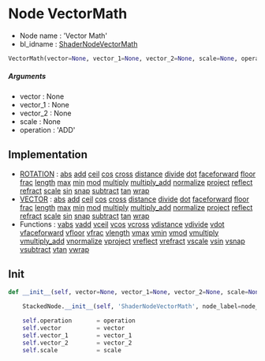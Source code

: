 # Node VectorMath

- Node name : 'Vector Math'
- bl_idname : [ShaderNodeVectorMath](https://docs.blender.org/api/current/bpy.types.ShaderNodeVectorMath.html)


``` python
VectorMath(vector=None, vector_1=None, vector_2=None, scale=None, operation='ADD', node_label=None, node_color=None)
```
##### Arguments

- vector : None
- vector_1 : None
- vector_2 : None
- scale : None
- operation : 'ADD'

## Implementation

- [ROTATION](/docs/Shader/ROTATION.md) : [abs](/docs/Shader/socket_ROTATION.md#abs) [add](/docs/Shader/socket_ROTATION.md#add) [ceil](/docs/Shader/socket_ROTATION.md#ceil) [cos](/docs/Shader/socket_ROTATION.md#cos) [cross](/docs/Shader/socket_ROTATION.md#cross) [distance](/docs/Shader/socket_ROTATION.md#distance) [divide](/docs/Shader/socket_ROTATION.md#divide) [dot](/docs/Shader/socket_ROTATION.md#dot) [faceforward](/docs/Shader/socket_ROTATION.md#faceforward) [floor](/docs/Shader/socket_ROTATION.md#floor) [frac](/docs/Shader/socket_ROTATION.md#frac) [length](/docs/Shader/socket_ROTATION.md#length) [max](/docs/Shader/socket_ROTATION.md#max) [min](/docs/Shader/socket_ROTATION.md#min) [mod](/docs/Shader/socket_ROTATION.md#mod) [multiply](/docs/Shader/socket_ROTATION.md#multiply) [multiply_add](/docs/Shader/socket_ROTATION.md#multiply_add) [normalize](/docs/Shader/socket_ROTATION.md#normalize) [project](/docs/Shader/socket_ROTATION.md#project) [reflect](/docs/Shader/socket_ROTATION.md#reflect) [refract](/docs/Shader/socket_ROTATION.md#refract) [scale](/docs/Shader/socket_ROTATION.md#scale) [sin](/docs/Shader/socket_ROTATION.md#sin) [snap](/docs/Shader/socket_ROTATION.md#snap) [subtract](/docs/Shader/socket_ROTATION.md#subtract) [tan](/docs/Shader/socket_ROTATION.md#tan) [wrap](/docs/Shader/socket_ROTATION.md#wrap)
- [VECTOR](/docs/Shader/VECTOR.md) : [abs](/docs/Shader/socket_VECTOR.md#abs) [add](/docs/Shader/socket_VECTOR.md#add) [ceil](/docs/Shader/socket_VECTOR.md#ceil) [cos](/docs/Shader/socket_VECTOR.md#cos) [cross](/docs/Shader/socket_VECTOR.md#cross) [distance](/docs/Shader/socket_VECTOR.md#distance) [divide](/docs/Shader/socket_VECTOR.md#divide) [dot](/docs/Shader/socket_VECTOR.md#dot) [faceforward](/docs/Shader/socket_VECTOR.md#faceforward) [floor](/docs/Shader/socket_VECTOR.md#floor) [frac](/docs/Shader/socket_VECTOR.md#frac) [length](/docs/Shader/socket_VECTOR.md#length) [max](/docs/Shader/socket_VECTOR.md#max) [min](/docs/Shader/socket_VECTOR.md#min) [mod](/docs/Shader/socket_VECTOR.md#mod) [multiply](/docs/Shader/socket_VECTOR.md#multiply) [multiply_add](/docs/Shader/socket_VECTOR.md#multiply_add) [normalize](/docs/Shader/socket_VECTOR.md#normalize) [project](/docs/Shader/socket_VECTOR.md#project) [reflect](/docs/Shader/socket_VECTOR.md#reflect) [refract](/docs/Shader/socket_VECTOR.md#refract) [scale](/docs/Shader/socket_VECTOR.md#scale) [sin](/docs/Shader/socket_VECTOR.md#sin) [snap](/docs/Shader/socket_VECTOR.md#snap) [subtract](/docs/Shader/socket_VECTOR.md#subtract) [tan](/docs/Shader/socket_VECTOR.md#tan) [wrap](/docs/Shader/socket_VECTOR.md#wrap)
- Functions : [vabs](/docs/Shader/ShaderTree.md#vabs) [vadd](/docs/Shader/ShaderTree.md#vadd) [vceil](/docs/Shader/ShaderTree.md#vceil) [vcos](/docs/Shader/ShaderTree.md#vcos) [vcross](/docs/Shader/ShaderTree.md#vcross) [vdistance](/docs/Shader/ShaderTree.md#vdistance) [vdivide](/docs/Shader/ShaderTree.md#vdivide) [vdot](/docs/Shader/ShaderTree.md#vdot) [vfaceforward](/docs/Shader/ShaderTree.md#vfaceforward) [vfloor](/docs/Shader/ShaderTree.md#vfloor) [vfrac](/docs/Shader/ShaderTree.md#vfrac) [vlength](/docs/Shader/ShaderTree.md#vlength) [vmax](/docs/Shader/ShaderTree.md#vmax) [vmin](/docs/Shader/ShaderTree.md#vmin) [vmod](/docs/Shader/ShaderTree.md#vmod) [vmultiply](/docs/Shader/ShaderTree.md#vmultiply) [vmultiply_add](/docs/Shader/ShaderTree.md#vmultiply_add) [vnormalize](/docs/Shader/ShaderTree.md#vnormalize) [vproject](/docs/Shader/ShaderTree.md#vproject) [vreflect](/docs/Shader/ShaderTree.md#vreflect) [vrefract](/docs/Shader/ShaderTree.md#vrefract) [vscale](/docs/Shader/ShaderTree.md#vscale) [vsin](/docs/Shader/ShaderTree.md#vsin) [vsnap](/docs/Shader/ShaderTree.md#vsnap) [vsubtract](/docs/Shader/ShaderTree.md#vsubtract) [vtan](/docs/Shader/ShaderTree.md#vtan) [vwrap](/docs/Shader/ShaderTree.md#vwrap)

## Init

``` python
def __init__(self, vector=None, vector_1=None, vector_2=None, scale=None, operation='ADD', node_label=None, node_color=None):

    StackedNode.__init__(self, 'ShaderNodeVectorMath', node_label=node_label, node_color=node_color)

    self.operation       = operation
    self.vector          = vector
    self.vector_1        = vector_1
    self.vector_2        = vector_2
    self.scale           = scale
```
